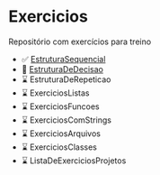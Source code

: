 # Exercicios
Repositório com exercícios para treino

* ✅ <a href="https://github.com/rafarodrigues/exercicios/tree/main/Sequenciais" target="_blank">EstruturaSequencial<a>
* 📝 <a href="https://github.com/rafarodrigues/exercicios/tree/main/EstruturaDeDecisao" target="_blank">EstruturaDeDecisao<a>
* ⌛ EstruturaDeRepeticao
* ⌛ ExerciciosListas
* ⌛ ExerciciosFuncoes
* ⌛ ExerciciosComStrings
* ⌛ ExerciciosArquivos
* ⌛ ExerciciosClasses
* ⌛ ListaDeExerciciosProjetos

